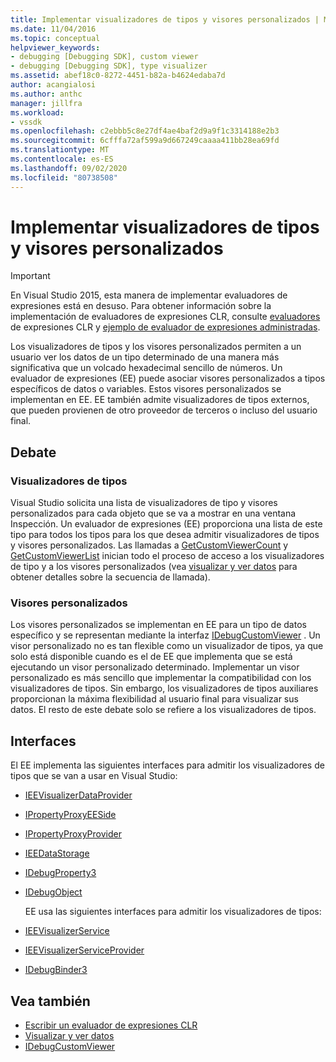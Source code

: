 ```yaml
---
title: Implementar visualizadores de tipos y visores personalizados | Microsoft Docs
ms.date: 11/04/2016
ms.topic: conceptual
helpviewer_keywords:
- debugging [Debugging SDK], custom viewer
- debugging [Debugging SDK], type visualizer
ms.assetid: abef18c0-8272-4451-b82a-b4624edaba7d
author: acangialosi
ms.author: anthc
manager: jillfra
ms.workload:
- vssdk
ms.openlocfilehash: c2ebbb5c8e27df4ae4baf2d9a9f1c3314188e2b3
ms.sourcegitcommit: 6cfffa72af599a9d667249caaaa411bb28ea69fd
ms.translationtype: MT
ms.contentlocale: es-ES
ms.lasthandoff: 09/02/2020
ms.locfileid: "80738508"
---
```

# <a name="implement-type-visualizers-and-custom-viewers"></a>Implementar visualizadores de tipos y visores personalizados
> [!IMPORTANT]
> En Visual Studio 2015, esta manera de implementar evaluadores de expresiones está en desuso. Para obtener información sobre la implementación de evaluadores de expresiones CLR, consulte [evaluadores](https://github.com/Microsoft/ConcordExtensibilitySamples/wiki/CLR-Expression-Evaluators) de expresiones CLR y [ejemplo de evaluador de expresiones administradas](https://github.com/Microsoft/ConcordExtensibilitySamples/wiki/Managed-Expression-Evaluator-Sample).

 Los visualizadores de tipos y los visores personalizados permiten a un usuario ver los datos de un tipo determinado de una manera más significativa que un volcado hexadecimal sencillo de números. Un evaluador de expresiones (EE) puede asociar visores personalizados a tipos específicos de datos o variables. Estos visores personalizados se implementan en EE. EE también admite visualizadores de tipos externos, que pueden provienen de otro proveedor de terceros o incluso del usuario final.

## <a name="discussion"></a>Debate

### <a name="type-visualizers"></a>Visualizadores de tipos
 Visual Studio solicita una lista de visualizadores de tipo y visores personalizados para cada objeto que se va a mostrar en una ventana Inspección. Un evaluador de expresiones (EE) proporciona una lista de este tipo para todos los tipos para los que desea admitir visualizadores de tipos y visores personalizados. Las llamadas a [GetCustomViewerCount](../../extensibility/debugger/reference/idebugproperty3-getcustomviewercount.md) y [GetCustomViewerList](../../extensibility/debugger/reference/idebugproperty3-getcustomviewerlist.md) inician todo el proceso de acceso a los visualizadores de tipo y a los visores personalizados (vea [visualizar y ver datos](../../extensibility/debugger/visualizing-and-viewing-data.md) para obtener detalles sobre la secuencia de llamada).

### <a name="custom-viewers"></a>Visores personalizados
 Los visores personalizados se implementan en EE para un tipo de datos específico y se representan mediante la interfaz [IDebugCustomViewer](../../extensibility/debugger/reference/idebugcustomviewer.md) . Un visor personalizado no es tan flexible como un visualizador de tipos, ya que solo está disponible cuando es el de EE que implementa que se está ejecutando un visor personalizado determinado. Implementar un visor personalizado es más sencillo que implementar la compatibilidad con los visualizadores de tipos. Sin embargo, los visualizadores de tipos auxiliares proporcionan la máxima flexibilidad al usuario final para visualizar sus datos. El resto de este debate solo se refiere a los visualizadores de tipos.

## <a name="interfaces"></a>Interfaces
 El EE implementa las siguientes interfaces para admitir los visualizadores de tipos que se van a usar en Visual Studio:

- [IEEVisualizerDataProvider](../../extensibility/debugger/reference/ieevisualizerdataprovider.md)

- [IPropertyProxyEESide](../../extensibility/debugger/reference/ipropertyproxyeeside.md)

- [IPropertyProxyProvider](../../extensibility/debugger/reference/ipropertyproxyprovider.md)

- [IEEDataStorage](../../extensibility/debugger/reference/ieedatastorage.md)

- [IDebugProperty3](../../extensibility/debugger/reference/idebugproperty3.md)

- [IDebugObject](../../extensibility/debugger/reference/idebugobject.md)

  EE usa las siguientes interfaces para admitir los visualizadores de tipos:

- [IEEVisualizerService](../../extensibility/debugger/reference/ieevisualizerservice.md)

- [IEEVisualizerServiceProvider](../../extensibility/debugger/reference/ieevisualizerserviceprovider.md)

- [IDebugBinder3](../../extensibility/debugger/reference/idebugbinder3.md)

## <a name="see-also"></a>Vea también
- [Escribir un evaluador de expresiones CLR](../../extensibility/debugger/writing-a-common-language-runtime-expression-evaluator.md)
- [Visualizar y ver datos](../../extensibility/debugger/visualizing-and-viewing-data.md)
- [IDebugCustomViewer](../../extensibility/debugger/reference/idebugcustomviewer.md)
